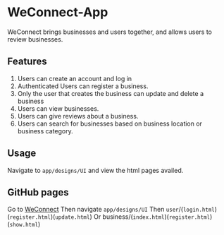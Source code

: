 # WeConnect-App
WeConnect brings businesses and users together, and allows users to review businesses.

## Features
1. Users can create an account and log in
2. Authenticated Users can register a business.
3. Only the user that creates the business can update and delete a business
4. Users can view businesses.
5. Users can give reviews about a business.
6. Users can search for businesses based on business location or business category.

## Usage
Navigate to `app/designs/UI` and view the html pages availed.

## GitHub pages
Go to [WeConnect](https://rwothoromo.github.io/WeConnect-App/)
Then navigate `app/designs/UI`
Then `user`/(`login.html`)(`register.html`)(`update.html`)
Or business/(`index.html`)(`register.html`)(`show.html`)
